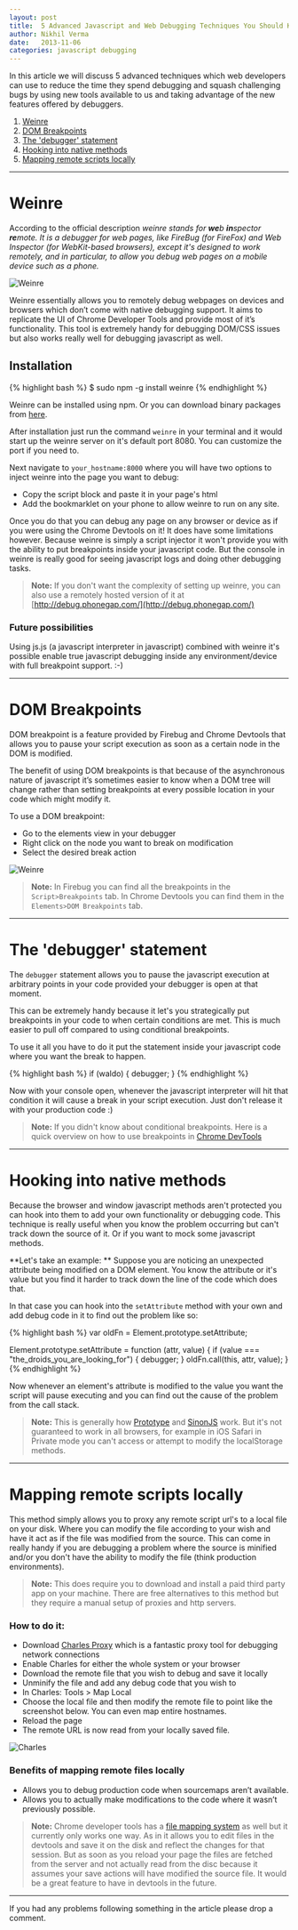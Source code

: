```yaml
---
layout: post
title:  5 Advanced Javascript and Web Debugging Techniques You Should Know About
author: Nikhil Verma
date:   2013-11-06
categories: javascript debugging
---
```


In this article we will discuss 5 advanced techniques which web developers can use to reduce the time they spend debugging and squash challenging bugs by using new tools available to us and taking advantage of the new features offered by debuggers.

1. [Weinre](#weinre)
2. [DOM Breakpoints](#dom_breakpoints)
3. [The 'debugger' statement](#the_debugger_statement)
4. [Hooking into native methods](#hooking_into_native_methods)
5. [Mapping remote scripts locally](#mapping_remote_scripts_locally)

---

# Weinre

According to the official description _weinre stands for **we**b **in**spector **re**mote. It is a debugger for web pages, like FireBug (for FireFox) and Web Inspector (for WebKit-based browsers), except it's designed to work remotely, and in particular, to allow you debug web pages on a mobile device such as a phone._

![Weinre]({{page.imgdir}}/weinre.png)

Weinre essentially allows you to remotely debug webpages on devices and browsers which don’t come with native debugging support. It aims to replicate the UI of Chrome Developer Tools and provide most of it’s functionality. This tool is extremely handy for debugging DOM/CSS issues but also works really well for debugging javascript as well.

## Installation

{% highlight bash %}
$ sudo npm -g install weinre
{% endhighlight %}

Weinre can be installed using npm. Or you can download binary packages from [here](http://people.apache.org/~pmuellr/weinre/docs/latest/Installing.html).

After installation just run the command ```weinre``` in your terminal and it would start up the weinre server on it's default port 8080. You can customize the port if you need to.

Next navigate to ```your_hostname:8000``` where you will have two options to inject weinre into the page you want to debug:

* Copy the script block and paste it in your page's html
* Add the bookmarklet on your phone to allow weinre to run on any site.

Once you do that you can debug any page on any browser or device as if you were using the Chrome Devtools on it! It does have some limitations however. Because weinre is simply a script injector it won't provide you with the ability to put breakpoints inside your javascript code. But the console in weinre is really good for seeing javascript logs and doing other debugging tasks.

> **Note:** If you don't want the complexity of setting up weinre, you can also use a remotely hosted version of it at [http://debug.phonegap.com/](http://debug.phonegap.com/)

### Future possibilities

Using js.js (a javascript interpreter in javascript) combined with weinre it's possible enable true javascript debugging inside any environment/device with full breakpoint support. :-)

---

# DOM Breakpoints

DOM breakpoint is a feature provided by Firebug and Chrome Devtools that allows you to pause your script execution as soon as a certain node in the DOM is modified.

The benefit of using DOM breakpoints is that because of the asynchronous nature of javascript it’s sometimes easier to know when a DOM tree will change rather than setting breakpoints at every possible location in your code which might modify it.

To use a DOM breakpoint:
* Go to the elements view in your debugger
* Right click on the node you want to break on modification
* Select the desired break action

![Weinre]({{page.imgdir}}/dom.png)

> **Note:** In Firebug you can find all the breakpoints in the ```Script>Breakpoints``` tab. In Chrome Devtools you can find them in the ```Elements>DOM Breakpoints``` tab.

---

# The 'debugger' statement

The ```debugger``` statement allows you to pause the javascript execution at arbitrary points in your code provided your debugger is open at that moment.

This can be extremely handy because it let's you strategically put breakpoints in your code to when certain conditions are met. This is much easier to pull off compared to using conditional breakpoints.

To use it all you have to do it put the statement inside your javascript code where you want the break to happen.

{% highlight bash %}
if (waldo) {
    debugger;
}
{% endhighlight %}

Now with your console open, whenever the javascript interpreter will hit that condition it will cause a break in your script execution. Just don't release it with your production code :)

> **Note:** If you didn't know about conditional breakpoints. Here is a quick overview on how to use breakpoints in [Chrome DevTools](https://developers.google.com/chrome-developer-tools/docs/javascript-debugging#breakpoints)

---

# Hooking into native methods

Because the browser and window javascript methods aren't protected you can hook into them to add your own functionality or debugging code. This technique is really useful when you know the problem occurring but can't track down the source of it. Or if you want to mock some javascript methods.

**Let's take an example: ** Suppose you are noticing an unexpected attribute being modified on a DOM element. You know the attribute or it's value but you find it harder to track down the line of the code which does that.

In that case you can hook into the ```setAttribute``` method with your own and add debug code in it to find out the problem like so:

{% highlight bash %}
var oldFn = Element.prototype.setAttribute;

Element.prototype.setAttribute = function (attr, value) {
    if (value === "the_droids_you_are_looking_for") {
        debugger;
    }
    oldFn.call(this, attr, value);
}
{% endhighlight %}

Now whenever an element's attribute is modified to the value you want the script will pause executing and you can find out the cause of the problem from the call stack.

> **Note:** This is generally how [Prototype](http://prototypejs.org/) and [SinonJS](http://sinonjs.org/) work. But it's not guaranteed to work in all browsers, for example in iOS Safari in Private mode you can't access or attempt to modify the localStorage methods.

---

# Mapping remote scripts locally

This method simply allows you to proxy any remote script url's to a local file on your disk. Where you can modify the file according to your wish and have it act as if the file was modified from the source. This can come in really handy if you are debugging a problem where the source is minified and/or you don't have the ability to modify the file (think production environments).

> **Note:** This does require you to download and install a paid third party app on your machine. There are free alternatives to this method but they require a manual setup of proxies and http servers.

### How to do it:

- Download [Charles Proxy](http://www.charlesproxy.com/) which is a fantastic proxy tool for debugging network connections
- Enable Charles for either the whole system or your browser
- Download the remote file that you wish to debug and save it locally
- Unminify the file and add any debug code that you wish to
- In Charles: Tools > Map Local
- Choose the local file and then modify the remote file to point like the screenshot below. You can even map entire hostnames.
- Reload the page
- The remote URL is now read from your locally saved file.

![Charles]({{page.imgdir}}/charles.png)

### Benefits of mapping remote files locally
- Allows you to debug production code when sourcemaps aren’t available.
- Allows you to actually make modifications to the code where it wasn’t previously possible.

> **Note:** Chrome developer tools has a [file mapping system](https://developers.google.com/chrome-developer-tools/docs/settings#workspace) as well but it currently only works one way. As in it allows you to edit files in the devtools and save it on the disk and reflect the changes for that session. But as soon as you reload your page the files are fetched from the server and not actually read from the disc because it assumes your save actions will have modified the source file. It would be a great feature to have in devtools in the future.

---

If you had any problems following something in the article please drop a comment.